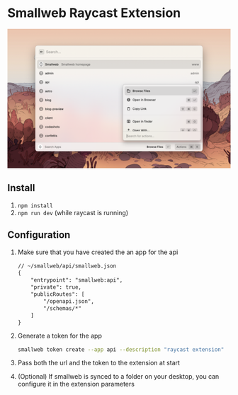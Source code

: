 # Smallweb Raycast Extension

![Smallweb Raycast Extension](./metadata/smallweb-1.png)

## Install

1. `npm install`
2. `npm run dev` (while raycast is running)

## Configuration

1. Make sure that you have created the an app for the api

    ```jsonc
    // ~/smallweb/api/smallweb.json
    {
        "entrypoint": "smallweb:api",
        "private": true,
        "publicRoutes": [
            "/openapi.json",
            "/schemas/*"
        ]
    }
    ```

2. Generate a token for the app

    ```bash
    smallweb token create --app api --description "raycast extension"
    ```

3. Pass both the url and the token to the extension at start

4. (Optional) If smallweb is synced to a folder on your desktop, you can configure it in the extension parameters
